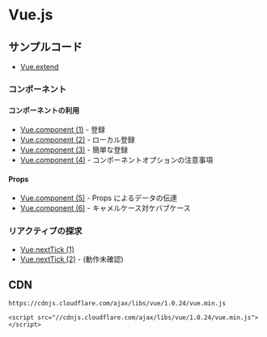 # Vue.js

## サンプルコード

- [Vue.extend](https://jsfiddle.net/stageclear/ek69zqs4/) 

### コンポーネント
#### コンポーネントの利用
- [Vue.component (1)](https://jsfiddle.net/stageclear/p8mdpjn4/) - 登録
- [Vue.component (2)](https://jsfiddle.net/stageclear/p18w6ym5/) - ローカル登録
- [Vue.component (3)](https://jsfiddle.net/stageclear/co3vk3nL/) - 簡単な登録
- [Vue.component (4)](https://jsfiddle.net/stageclear/97e82f28/) - コンポーネントオプションの注意事項

#### Props
- [Vue.component (5)](https://jsfiddle.net/stageclear/y4jghj2f/) - Props によるデータの伝達
- [Vue.component (6)](https://jsfiddle.net/stageclear/nprzg7wz/) - キャメルケース対ケバブケース


### リアクティブの探求

- [Vue.nextTick (1)](https://jsfiddle.net/stageclear/wvL9nvnm/)
- [Vue.nextTick (2)](https://jsfiddle.net/stageclear/noct6nn6/) - (動作未確認)



## CDN

```
https://cdnjs.cloudflare.com/ajax/libs/vue/1.0.24/vue.min.js

<script src="//cdnjs.cloudflare.com/ajax/libs/vue/1.0.24/vue.min.js"></script>
```
